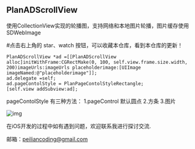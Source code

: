 

PlanADScrollView
----------------

  使用CollectionView实现的轮播图，支持网络和本地图片轮播，图片缓存使用SDWebImage
    
  #点击右上角的 star、watch 按钮，可以收藏本仓库，看到本仓库的更新！
  
    PlanADScrollView *ad =[[PlanADScrollView alloc]initWithFrame:CGRectMake(0, 100, self.view.frame.size.width, 200)imageUrls:imageUrls placeholderimage:[UIImage imageNamed:@"placeholderimage"]];
    ad.delegate =self;
    ad.pageContolStyle = PlanPageContolStyleRectangle;
    [self.view addSubview:ad];

  pageContolStyle 有三种方法：
   1.pageControl 默认圆点
   2.方条
   3.图片
  
  ![img](https://github.com/2877025939/PlanADScrollView/blob/master/PlanADCreollView.gif)  
  
  在iOS开发的过程中如有遇到问题，欢迎联系我进行探讨交流.

  邮箱：peiliancoding@gmail.com 


